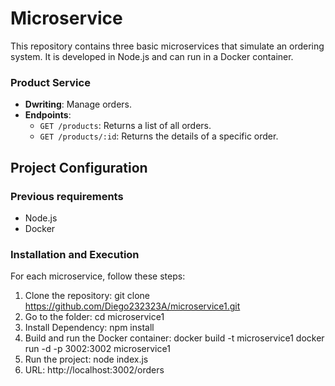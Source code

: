# Microservice

This repository contains three basic microservices that simulate an ordering system. It is developed in Node.js and can run in a Docker container.

### Product Service

- **Dwriting**: Manage orders.
- **Endpoints**:
  - `GET /products`: Returns a list of all orders.
  - `GET /products/:id`: Returns the details of a specific order.

## Project Configuration

### Previous requirements

- Node.js
- Docker

### Installation and Execution

For each microservice, follow these steps:

1. Clone the repository:
      git clone https://github.com/Diego232323A/microservice1.git
2. Go to the folder:
      cd microservice1
3. Install Dependency:
      npm install
4. Build and run the Docker container:
      docker build -t microservice1 
      docker run -d -p 3002:3002 microservice1
5. Run the project:
      node index.js
6. URL:
      http://localhost:3002/orders


